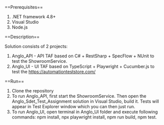 ==Prerequisites==

1. .NET framework 4.8+
2. Visual Studio
3. Node.js

==Description==

Solution consists of 2 projects:
1. Anglo_API - API TAF based on C# + RestSharp + SpecFlow + NUnit to test the ShowroomService.
2. Anglo_UI - UI TAF based on TypeScript + Playwright + Cucumber.js to test the https://automationteststore.com/

==Run==

1. Clone the repository
2. To run Anglo_API, first start the ShowroomService. Then open the Anglo_Sdet_Test_Assignment solution in Visual Studio, build it. Tests will appear in Test Explorer window which you can then just run.
3. To run Anglo_UI, open terminal in Anglo_UI folder and execute following commands: npm install, npx playwright install, npm run build, npm test.

